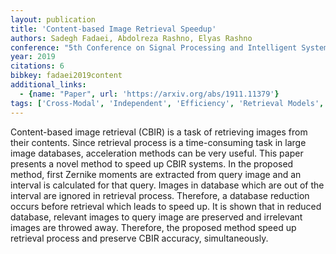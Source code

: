 ```yaml
---
layout: publication
title: 'Content-based Image Retrieval Speedup'
authors: Sadegh Fadaei, Abdolreza Rashno, Elyas Rashno
conference: "5th Conference on Signal Processing and Intelligent Systems (ICSPIS2019)"
year: 2019
citations: 6
bibkey: fadaei2019content
additional_links:
  - {name: "Paper", url: 'https://arxiv.org/abs/1911.11379'}
tags: ['Cross-Modal', 'Independent', 'Efficiency', 'Retrieval Models', 'Shallow', 'Applications']
---
```

Content-based image retrieval (CBIR) is a task of retrieving images from
their contents. Since retrieval process is a time-consuming task in large image
databases, acceleration methods can be very useful. This paper presents a novel
method to speed up CBIR systems. In the proposed method, first Zernike moments
are extracted from query image and an interval is calculated for that query.
Images in database which are out of the interval are ignored in retrieval
process. Therefore, a database reduction occurs before retrieval which leads to
speed up. It is shown that in reduced database, relevant images to query image
are preserved and irrelevant images are throwed away. Therefore, the proposed
method speed up retrieval process and preserve CBIR accuracy, simultaneously.
